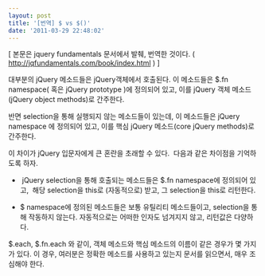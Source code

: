 ```yaml
---
layout: post
title: '[번역] $ vs $()'
date: '2011-03-29 22:48:02'
---
```


[ 본문은 jquery fundamentals 문서에서 발췌, 번역한 것이다. ( http://jqfundamentals.com/book/index.html ) ]

대부분의 jQuery 메소드들은 jQuery객체에서 호출된다. 이 메소드들은 $.fn namespace( 혹은 jQuery prototype )에 정의되어 있고, 이를 jQuery 객체 메소드(jQuery object methods)로 간주한다.

반면 selection을 통해 실행되지 않는 메소드들이 있는데, 이 메소드들은 jQuery namespace 에 정의되어 있고, 이를 핵심 jQuery 메소드(core jQuery methods)로 간주한다.

이 차이가 jQuery 입문자에게 큰 혼란을 초래할 수 있다.  다음과 같은 차이점을 기억하도록 하자.

-  jQuery selection을 통해 호출되는 메소드들은 $.fn namespace에 정의되어 있고,  해당 selection을 this로 (자동적으로) 받고, 그 selection을 this로 리턴한다.

- $ namespace에 정의된 메소드들은 보통 유틸리티 메소드들이고, selection을 통해 작동하지 않는다. 자동적으로는 어떠한 인자도 넘겨지지 않고, 리턴값은 다양하다.

$.each, $.fn.each 와 같이, 객체 메소드와 핵심 메소드의 이름이 같은 경우가 몇 가지가 있다. 이 경우, 여러분은 정확한 메소드를 사용하고 있는지 문서를 읽으면서, 매우 조심해야 한다.
